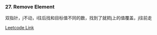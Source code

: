 ### 27. Remove Element

双指针，j不动，i往后找和目标值不同的数，找到了就把j上的值覆盖，j往前走


[Leetcode Link](https://leetcode.com/problems/remove-element/)